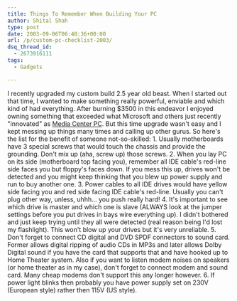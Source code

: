 ```yaml
---
title: Things To Remember When Building Your PC
author: Shital Shah
type: post
date: 2003-09-06T06:48:36+00:00
url: /p/custom-pc-checklist-2003/
dsq_thread_id:
  - 2673916111
tags:
  - Gadgets

---
```

I recently upgraded my custom build 2.5 year old beast. When I started out that time, I wanted to make something really powerful, enviable and which kind of had everything. After burning $3500 in this endeavor I enjoyed owning something that exceeded what Microsoft and others just recently "innovated" as [Media Center PC][1]. But this time upgrade wasn't easy and I kept messing up things many times and calling up other gurus. So here's the list for the benefit of someone not-so-skilled: 1. Usually motherboards have 3 special screws that would touch the chassis and provide the grounding. Don't mix up (aha, screw up) those screws. 2. When you lay PC on its side (motherboard top facing you), remember all IDE cable's red-line side faces you but floppy's faces down. If you mess this up, drives won't be detected and you might keep thinking that you blew up power supply and run to buy another one. 3. Power cables to all IDE drives would have yellow side facing you and red side facing IDE cable's red-line. Usually you can't plug other way, unless, uhhh... you push really hard! 4. It's important to see which drive is master and which one is slave (ALWAYS look at the jumper settings before you put drives in bays wire everything up). I didn't bothered and just keep trying until they all were detected (real reason being I'd lost my flashlight). This won't blow up your drives but it's very unreliable. 5. Don't forget to connect CD digital and DVD SPDF connectors to sound card. Former allows digital ripping of audio CDs in MP3s and later allows Dolby Digital sound if you have the card that supports that and have hooked up to Home Theater system. Also if you want to listen modem noises on speakers (or home theater as in my case), don't forget to connect modem and sound card. Many cheap modems don't support this any longer however. 6. If power light blinks then probably you have power supply set on 230V (European style) rather then 115V (US style).

 [1]: http://www.microsoft.com/windowsxp/mediacenter/evaluation/products.asp